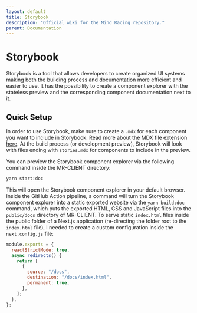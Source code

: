 ```yaml
---
layout: default
title: Storybook
description: "Official wiki for the Mind Racing repository."
parent: Documentation
---
```


# Storybook

Storybook is a tool that allows developers to create organized UI systems making both the building process and documentation more efficient and easier to use. It has the possibility to create a component explorer with the stateless preview and the corresponding component documentation next to it.

## Quick Setup

In order to use Storybook, make sure to create a `.mdx` for each component you want to include in Storybook. Read more about the MDX file extension [here](https://storybook.js.org/docs/react/api/mdx). At the build process (or development preview), Storybook will look with files ending with `stories.mdx` for components to include in the preview.

You can preview the Storybook component explorer via the following command inside the MR-CLIENT directory:

```bash
yarn start:doc
```

This will open the Storybook component explorer in your default browser. Inside the GitHub Action pipeline, a command will turn the Storybook component explorer into a static exported website via the `yarn build:doc` command, which puts the exported HTML, CSS and JavaScript files into the `public/docs` directory of MR-CLIENT. To serve static `index.html` files inside the public folder of a Next.js application (re-directing the folder root to the `index.html` file), I needed to create a custom configuration inside the `next.config.js` file:

```js
module.exports = {
  reactStrictMode: true,
  async redirects() {
    return [
      {
        source: "/docs",
        destination: "/docs/index.html",
        permanent: true,
      },
    ];
  },
};
```
